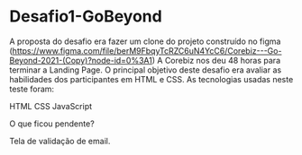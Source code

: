 # Desafio1-GoBeyond
A proposta do desafio era fazer um clone do projeto construído no figma (https://www.figma.com/file/berM9FbqyTcRZC6uN4YcC6/Corebiz---Go-Beyond-2021-(Copy)?node-id=0%3A1)
A Corebiz nos deu 48 horas para terminar a Landing Page. O principal objetivo deste desafio era avaliar as habilidades dos participantes em HTML e CSS.
As tecnologias usadas neste teste foram:

HTML
CSS
JavaScript

O que ficou pendente?

Tela de validação de email.
